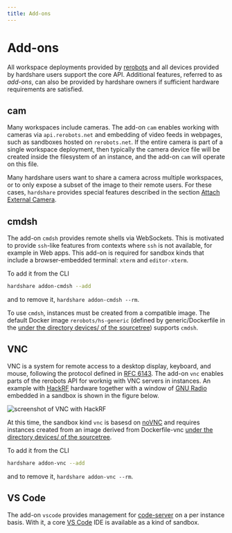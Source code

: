```yaml
---
title: Add-ons
---
```


# Add-ons

All workspace deployments provided by [rerobots](https://rerobots.net/) and all devices provided by
hardshare users support the core API. Additional features, referred to as
*add-ons*, can also be provided by hardshare owners if sufficient hardware
requirements are satisfied.


## cam

Many workspaces include cameras. The add-on `cam` enables working with cameras
via `api.rerobots.net` and embedding of video feeds in webpages, such as
sandboxes hosted on `rerobots.net`. If the entire camera is part of a single
workspace deployment, then typically the camera device file will be created
inside the filesystem of an instance, and the add-on `cam` will operate on
this file.

Many hardshare users want to share a camera across multiple workspaces, or to
only expose a subset of the image to their remote users. For these cases,
`hardshare` provides special features described in the section [Attach External Camera](/attach_camera).


## cmdsh

The add-on `cmdsh` provides remote shells via WebSockets. This is motivated to
provide `ssh`-like features from contexts where `ssh` is not available, for
example in Web apps. This add-on is required for sandbox kinds that include a
browser-embedded terminal: `xterm` and `editor-xterm`.

To add it from the CLI

```bash
hardshare addon-cmdsh --add
```

and to remove it, `hardshare addon-cmdsh --rm`.

To use `cmdsh`, instances must be created from a compatible image. The default
Docker image `rerobots/hs-generic` (defined by generic/Dockerfile in the
[under the directory devices/ of the sourcetree](https://github.com/rerobots/hardshare/tree/master/devices)) supports `cmdsh`.


## VNC

VNC is a system for remote access to a desktop display, keyboard, and mouse,
following the protocol defined in [RFC 6143](https://tools.ietf.org/html/rfc6143). The add-on `vnc` enables parts
of the rerobots API for worknig with VNC servers in instances. An example with
[HackRF](https://greatscottgadgets.com/hackrf/) hardware together with a window of [GNU Radio](https://www.gnuradio.org/) embedded in a sandbox is
shown in the figure below.

![screenshot of VNC with HackRF](figures/screenshot-vnc-hackrf.jpg)

At this time, the sandbox kind `vnc` is basesd on [noVNC](https://github.com/novnc/noVNC) and requires
instances created from an image derived from Dockerfile-vnc [under the directory
devices/ of the sourcetree](https://github.com/rerobots/hardshare/tree/master/devices).

To add it from the CLI

```bash
hardshare addon-vnc --add
```

and to remove it, `hardshare addon-vnc --rm`.


## VS Code

The add-on `vscode` provides management for [code-server](https://github.com/cdr/code-server) on a per instance
basis. With it, a core [VS Code](https://github.com/Microsoft/vscode) IDE is available as a kind of sandbox.
